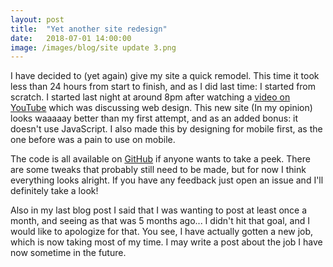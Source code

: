 ```yaml
---
layout: post
title:  "Yet another site redesign"
date:   2018-07-01 14:00:00
image: /images/blog/site update 3.png
---
```


I have decided to (yet again) give my site a quick remodel. This time it took less than 24 hours from start to finish, and as I did last time: I started from scratch. I started last night at around 8pm after watching a [video on YouTube](https://www.youtube.com/watch?v=nVnQN-wTeks) which was discussing web design. This new site (In my opinion) looks waaaaay better than my first attempt, and as an added bonus: it doesn't use JavaScript. I also made this by designing for mobile first, as the one before was a pain to use on mobile.

The code is all available on [GitHub](https://github.com/CorruptComputer/CorruptComputer.GitHub.io) if anyone wants to take a peek. There are some tweaks that probably still need to be made, but for now I think everything looks alright. If you have any feedback just open an issue and I'll definitely take a look!

Also in my last blog post I said that I was wanting to post at least once a month, and seeing as that was 5 months ago... I didn't hit that goal, and I would like to apologize for that. You see, I have actually gotten a new job, which is now taking most of my time. I may write a post about the job I have now sometime in the future.